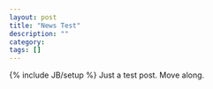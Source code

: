 ```yaml
---
layout: post
title: "News Test"
description: ""
category: 
tags: []
---
```

{% include JB/setup %}
 Just a test post. Move along.